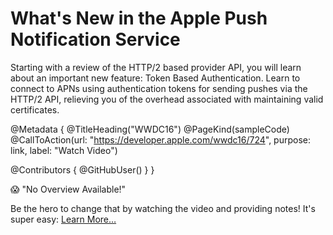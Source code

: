 # What's New in the Apple Push Notification Service

Starting with a review of the HTTP/2 based provider API, you will learn about an important new feature: Token Based Authentication. Learn to connect to APNs using authentication tokens for sending pushes via the HTTP/2 API, relieving you of the overhead associated with maintaining valid certificates.

@Metadata {
   @TitleHeading("WWDC16")
   @PageKind(sampleCode)
   @CallToAction(url: "https://developer.apple.com/wwdc16/724", purpose: link, label: "Watch Video")

   @Contributors {
      @GitHubUser(<replace this with your GitHub handle>)
   }
}

😱 "No Overview Available!"

Be the hero to change that by watching the video and providing notes! It's super easy:
 [Learn More…](https://wwdcnotes.github.io/WWDCNotes/documentation/wwdcnotes/contributing)
